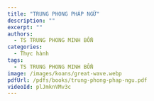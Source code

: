 ```yaml
---
title: "TRUNG PHONG PHÁP NGỮ"
description: ""
excerpt: ""
authors:
  - TS TRUNG PHONG MINH BỔN
categories:
  - Thực hành
tags:
  - TS TRUNG PHONG MINH BỔN
image: /images/koans/great-wave.webp
pdfUrl: /pdfs/books/trung-phong-phap-ngu.pdf
videoId: plJmknVMv3c
---
```


